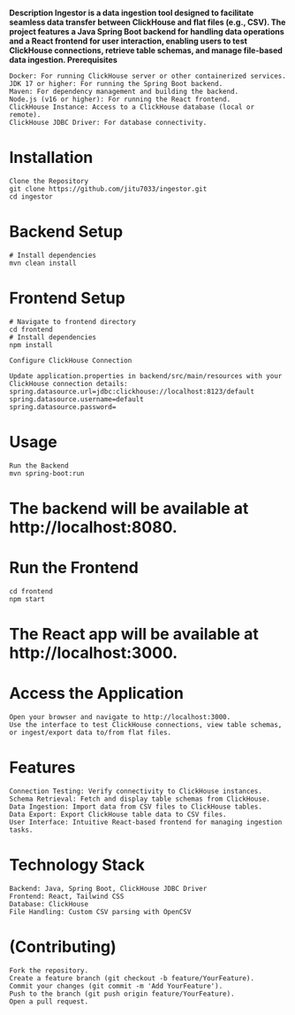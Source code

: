 
**Description
Ingestor is a data ingestion tool designed to facilitate seamless data transfer between ClickHouse and flat files (e.g., CSV). The project features a Java Spring Boot backend for handling data operations and a React frontend for user interaction, enabling users to test ClickHouse connections, retrieve table schemas, and manage file-based data ingestion.
Prerequisites**

```
Docker: For running ClickHouse server or other containerized services.
JDK 17 or higher: For running the Spring Boot backend.
Maven: For dependency management and building the backend.
Node.js (v16 or higher): For running the React frontend.
ClickHouse Instance: Access to a ClickHouse database (local or remote).
ClickHouse JDBC Driver: For database connectivity.
```

# **Installation**

```
Clone the Repository
git clone https://github.com/jitu7033/ingestor.git
cd ingestor
```


# **Backend Setup**
```
# Install dependencies
mvn clean install
```


# **Frontend Setup**
```
# Navigate to frontend directory
cd frontend
# Install dependencies
npm install
```


```
Configure ClickHouse Connection

Update application.properties in backend/src/main/resources with your ClickHouse connection details:
spring.datasource.url=jdbc:clickhouse://localhost:8123/default
spring.datasource.username=default
spring.datasource.password=

```





# **Usage**

```
Run the Backend
mvn spring-boot:run
```


# The backend will be available at http://localhost:8080.



# **Run the Frontend**
```
cd frontend
npm start
```


# The React app will be available at http://localhost:3000.


# Access the Application

```
Open your browser and navigate to http://localhost:3000.
Use the interface to test ClickHouse connections, view table schemas, or ingest/export data to/from flat files.
```



# **Features**

```
Connection Testing: Verify connectivity to ClickHouse instances.
Schema Retrieval: Fetch and display table schemas from ClickHouse.
Data Ingestion: Import data from CSV files to ClickHouse tables.
Data Export: Export ClickHouse table data to CSV files.
User Interface: Intuitive React-based frontend for managing ingestion tasks.
```

# **Technology Stack**

```
Backend: Java, Spring Boot, ClickHouse JDBC Driver
Frontend: React, Tailwind CSS
Database: ClickHouse
File Handling: Custom CSV parsing with OpenCSV
```

# **(Contributing)**

```
Fork the repository.
Create a feature branch (git checkout -b feature/YourFeature).
Commit your changes (git commit -m 'Add YourFeature').
Push to the branch (git push origin feature/YourFeature).
Open a pull request.
```
